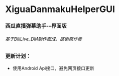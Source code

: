 # XiguaDanmakuHelperGUI
### 西瓜直播弹幕助手--界面版
###### 基于BiliLive_DM制作而成，感谢原作者

### 更新计划：

- 使用Android Api接口，避免网页接口更新
